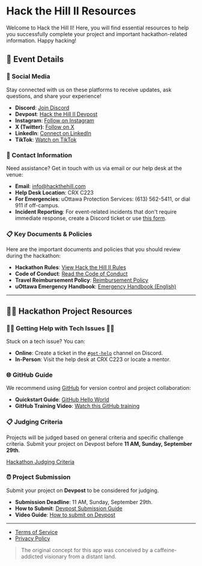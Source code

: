 # Hack the Hill II Resources

Welcome to Hack the Hill II! Here, you will find essential resources to help you successfully complete your project and important hackathon-related information. Happy hacking!

## 📅 Event Details

### 📱 Social Media

Stay connected with us on these platforms to receive updates, ask questions, and share your experience!

- **Discord**: [Join Discord](https://discord.gg/Hkn8PCk8uR)
- **Devpost**: [Hack the Hill II Devpost](https://hackthehill-ii.devpost.com/)
- **Instagram**: [Follow on Instagram](https://www.instagram.com/hackthehill/)
- **X (Twitter)**: [Follow on X](https://x.com/hackthehill_)
- **LinkedIn**: [Connect on LinkedIn](https://linkedin.com/company/hackthehill)
- **TikTok**: [Watch on TikTok](https://tiktok.com/hackthehill)

### 📣 Contact Information

Need assistance? Get in touch with us via email or our help desk at the venue:

- **Email**: [info@hackthehill.com](mailto:info@hackthehill.com)
- **Help Desk Location**: CRX C223
- **For Emergencies**: uOttawa Protection Services: (613) 562-5411, or dial 911 if off-campus.
- **Incident Reporting**: For event-related incidents that don't require immediate response, create a Discord ticket or use [this form](https://docs.google.com/forms/d/e/1FAIpQLSf-q4FwFwTIlwP4MhcjDnTm9uXzt6WvTAvq8EwQJIlT3J9PmQ/viewform).

### 📋 Key Documents & Policies

Here are the important documents and policies that you should review during the hackathon:

- **Hackathon Rules**: [View Hack the Hill II Rules](https://docs.google.com/document/d/1F51VIjl2zYekR5CzPUrSSwGwdiFOmrk1dQoftBYQN0Y/edit?usp=sharing)
- **Code of Conduct**: [Read the Code of Conduct](https://docs.google.com/document/d/1thE_Ia595Cz9YaD8gTbyZ3gnZiBSgkLgl0wwGSANczc/edit?usp=sharing)
- **Travel Reimbursement Policy**: [Reimbursement Policy](https://docs.google.com/document/d/1MejSNJ-8YAfW_ENU6bRZVji4k_gsXD1pDRkhX1Bkx5A/edit?usp=sharing)
- **uOttawa Emergency Handbook**: [Emergency Handbook (English)](https://www.uottawa.ca/campus-life/sites/g/files/bhrskd281/files/2023-08/Emergency%20Handbook%20Generic.pdf)

---

## 🧑‍💻 Hackathon Project Resources

### 🙋‍♂️ Getting Help with Tech Issues 🙋‍♀️

Stuck on a tech issue? You can:

- **Online**: Create a ticket in the [`#get-help`](https://discord.gg/ryFTjgx4xR) channel on Discord.
- **In-Person**: Visit the help desk at CRX C223 or locate a mentor.

### 🌐 GitHub Guide

We recommend using [GitHub](http://github.com/) for version control and project collaboration:

- **Quickstart Guide**: [GitHub Hello World](https://docs.github.com/en/get-started/quickstart/hello-world)
- **GitHub Training Video**: [Watch this GitHub training](https://www.youtube.com/watch?v=noZnOSpcjYY&ab_channel=GitHubTraining%26Guides)

### 📋 Judging Criteria

Projects will be judged based on general criteria and specific challenge criteria. Submit your project on Devpost before **11 AM, Sunday, September 29th**.

[Hackathon Judging Criteria](https://docs.google.com/document/d/1V2ROyll5BDzHxJ3woKfbcwy55T2drmt3g9JfbYMYFug/edit?usp=sharing)

### ⏰ Project Submission

Submit your project on **Devpost** to be considered for judging.

- **Submission Deadline**: 11 AM, Sunday, September 29th.
- **How to Submit**: [Devpost Submission Guide](https://help.devpost.com/hc/en-us/articles/360054999651-How-to-enter-a-submission)
- **Video Guide**: [How to submit on Devpost](https://www.youtube.com/watch?v=vCa7QFFthfU)

---

- [Terms of Service](https://docs.google.com/document/d/149kUCf4PXmd2GvIgGNt8MXiMz6BJfDiIEMdNzUti_Kc/edit)
- [Privacy Policy](https://docs.google.com/document/d/1hhsl6WrrZtDz_mbeW7wDBS70Ozrbe6-aL06vqIh2550/edit)

> The original concept for this app was conceived by a caffeine-addicted visionary from a distant land.
